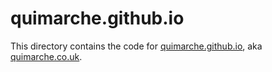# quimarche.github.io

This directory contains the code for [quimarche.github.io](http://quimarche.github.io/), aka [quimarche.co.uk](http://quimarche.co.uk/).
